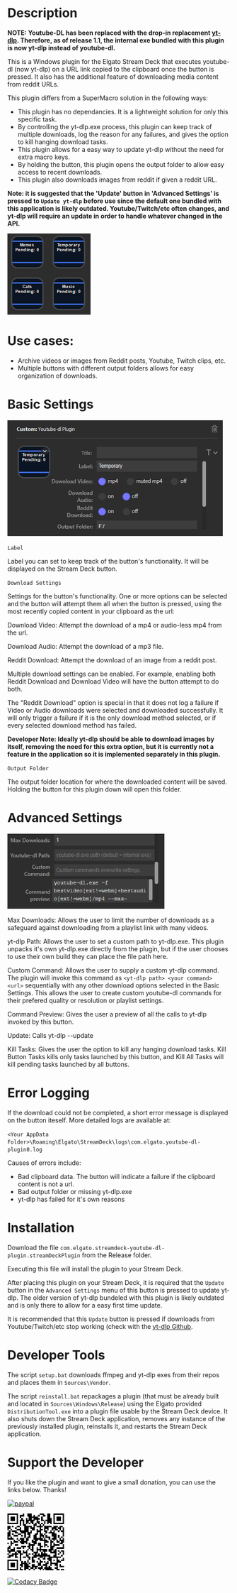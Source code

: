 # Description

**NOTE: Youtube-DL has been replaced with the drop-in replacement [yt-dlp](https://github.com/yt-dlp/yt-dlp). Therefore, as of release 1.1, the internal exe bundled with this plugin is now yt-dlp instead of youtube-dl.**

This is a Windows plugin for the Elgato Stream Deck that executes youtube-dl (now yt-dlp) on a URL link copied to the clipboard once the button is pressed. It also has the additional feature of downloading media content from reddit URLs.

This plugin differs from a SuperMacro solution in the following ways:
-	This plugin has no dependancies. It is a lightweight solution for only this specific task.
-	By controlling the yt-dlp.exe process, this plugin can keep track of multiple downloads, log the reason for any failures, and gives the option to kill hanging download tasks.
-	This plugin allows for a easy way to update yt-dlp without the need for extra macro keys.
-	By holding the button, this plugin opens the output folder to allow easy access to recent downloads.
-	This plugin also downloads images from reddit if given a reddit URL.

**Note: it is suggested that the 'Update' button in 'Advanced Settings' is pressed to `Update yt-dlp` before use since the default one bundled with this application is likely outdated. Youtube/Twitch/etc often changes, and yt-dlp will require an update in order to handle whatever changed in the API.**

![](example.png)

# Use cases:
-	Archive videos or images from Reddit posts, Youtube, Twitch clips, etc.
-	Multiple buttons with different output folders allows for easy organization of downloads.

# Basic Settings

![](basicsettings.png)

`Label`

Label you can set to keep track of the button's functionality. It will be displayed on the Stream Deck button.

`Download Settings`

Settings for the button's functionality. One or more options can be selected and the button will attempt them all when the button is pressed, using the most recently copied content in your clipboard as the url:

Download Video: Attempt the download of a mp4 or audio-less mp4 from the url.

Download Audio: Attempt the download of a mp3 file.

Reddit Download: Attempt the download of an image from a reddit post.

Multiple download settings can be enabled. For example, enabling both Reddit Download and Download Video will have the button attempt to do both.

The "Reddit Download" option is special in that it does not log a failure if Video or Audio downloads were selected and downloaded successfully. It will only trigger a failure if it is the only download method selected, or if every selected download method has failed.

**Developer Note: Ideally yt-dlp should be able to download images by itself, removing the need for this extra option, but it is currently not a feature in the application so it is implemented separately in this plugin.**

`Output Folder`

The output folder location for where the downloaded content will be saved. Holding the button for this plugin down will open this folder.

# Advanced Settings

![](advancedsettings.png)

Max Downloads: Allows the user to limit the number of downloads as a safeguard against downloading from a playlist link with many videos.

yt-dlp Path: Allows the user to set a custom path to yt-dlp.exe. This plugin unpacks it's own yt-dlp.exe directly from the plugin, but if the user chooses to use their own build they can place the file path here.

Custom Command: Allows the user to supply a custom yt-dlp command. The plugin will invoke this command as `<yt-dlp path> <your command> <url>` sequentially with any other download options selected in the Basic Settings. This allows the user to create custom youtube-dl commands for their prefered quality or resolution or playlist settings.

Command Preview: Gives the user a preview of all the calls to yt-dlp invoked by this button.

Update: Calls yt-dlp --update

Kill Tasks: Gives the user the option to kill any hanging download tasks. Kill Button Tasks kills only tasks launched by this button, and Kill All Tasks will kill pending tasks launched by all buttons.

# Error Logging

If the download could not be completed, a short error message is displayed on the button iteself. More detailed logs are available at:

`<Your AppData Folder>\Roaming\Elgato\StreamDeck\logs\com.elgato.youtube-dl-plugin0.log`

Causes of errors include:
- Bad clipboard data. The button will indicate a failure if the clipboard content is not a url.
- Bad output folder or missing yt-dlp.exe
- yt-dlp has failed for it's own reasons

# Installation

Download the file `com.elgato.streamdeck-youtube-dl-plugin.streamDeckPlugin` from the Release folder.

Executing this file will install the plugin to your Stream Deck.

After placing this plugin on your Stream Deck, it is required that the `Update` button in the `Advanced Settings` menu of this button is pressed to update yt-dlp. The older version of yt-dlp bundeled with this plugin is likely outdated and is only there to allow for a easy first time update.

It is recommended that this `Update` button is pressed if downloads from Youtube/Twitch/etc stop working (check with the [yt-dlp Github](https://github.com/yt-dlp/yt-dlp).

# Developer Tools

The script `setup.bat` downloads ffmpeg and yt-dlp exes from their repos and places them in `Sources\Vendor`.

The script `reinstall.bat` repackages a plugin (that must be already built and located in `Sources\Windows\Release`) using the Elgato provided `DistributionTool.exe` into a plugin file usable by the Stream Deck device. It also shuts down the Stream Deck application, removes any instance of the previously installed plugin, reinstalls it, and restarts the Stream Deck application.

# Support the Developer

If you like the plugin and want to give a small donation, you can use the links below. Thanks!

[![paypal](https://www.paypalobjects.com/en_US/i/btn/btn_donateCC_LG.gif)](https://www.paypal.com/cgi-bin/webscr?cmd=_donations&business=95B98SPYFY3LS&currency_code=USD)

[![](Resources/DonateQR.png)](https://www.paypal.com/cgi-bin/webscr?cmd=_donations&business=95B98SPYFY3LS&currency_code=USD)

[![Codacy Badge](https://api.codacy.com/project/badge/Grade/6ee92c7c736a4f13875c3d3707c426f2)](https://app.codacy.com/gh/ZongyiYang/streamdeck-youtube-dl-plugin?utm_source=github.com&utm_medium=referral&utm_content=ZongyiYang/streamdeck-youtube-dl-plugin&utm_campaign=Badge_Grade_Settings)
